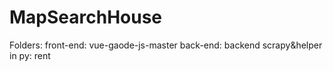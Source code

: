 # MapSearchHouse
 
Folders:
front-end: vue-gaode-js-master
back-end: backend
scrapy&helper in py: rent
